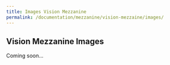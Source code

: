 ```yaml
---
title: Images Vision Mezzanine
permalink: /documentation/mezzanine/vision-mezzaine/images/
---
```

## Vision Mezzanine Images

Coming soon...
